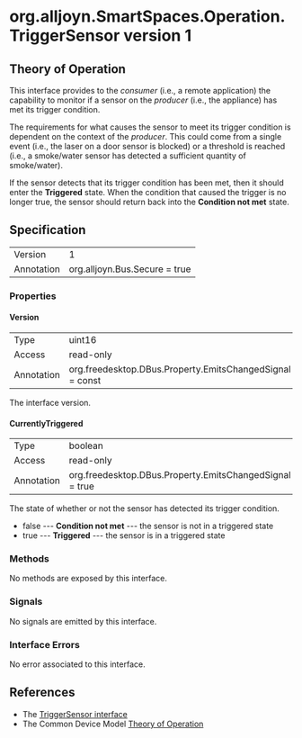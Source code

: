 # org.alljoyn.SmartSpaces.Operation.TriggerSensor version 1

## Theory of Operation

This interface provides to the _consumer_ (i.e., a remote application) the capability to monitor if a sensor on the _producer_ (i.e., the appliance)
has met its trigger condition.

The requirements for what causes the sensor to meet its trigger condition is dependent on the context of the _producer_. This could come
from a single event (i.e., the laser on a door sensor is blocked) or a threshold is reached (i.e., a smoke/water sensor has
detected a sufficient quantity of smoke/water).

If the sensor detects that its trigger condition has been met, then it should enter the **Triggered** state.
When the condition that caused the trigger is no longer true, the sensor should return back into the **Condition not met** state.

## Specification

|            |                               |
| ---------- | ----------------------------- |
| Version    | 1                             |
| Annotation | org.alljoyn.Bus.Secure = true |

### Properties

#### Version

|            |                                                         |
| ---------- | ------------------------------------------------------- |
| Type       | uint16                                                  |
| Access     | read-only                                               |
| Annotation | org.freedesktop.DBus.Property.EmitsChangedSignal = const|

The interface version.

#### CurrentlyTriggered

|            |                                                         |
| ---------- | ------------------------------------------------------- |
| Type       | boolean                                                 |
| Access     | read-only                                               |
| Annotation | org.freedesktop.DBus.Property.EmitsChangedSignal = true |

The state of whether or not the sensor has detected its trigger condition.

  * false --- **Condition not met** --- the sensor is not in a triggered state
  * true --- **Triggered** --- the sensor is in a triggered state

### Methods

No methods are exposed by this interface.

### Signals

No signals are emitted by this interface.

### Interface Errors

No error associated to this interface.

## References

  * The [TriggerSensor interface](TriggerSensor-v1.xml)
  * The Common Device Model [Theory of Operation](/org.alljoyn.SmartSpaces/theory-of-operation-v2)